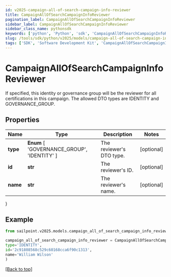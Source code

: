 ```yaml
---
id: v2025-campaign-all-of-search-campaign-info-reviewer
title: CampaignAllOfSearchCampaignInfoReviewer
pagination_label: CampaignAllOfSearchCampaignInfoReviewer
sidebar_label: CampaignAllOfSearchCampaignInfoReviewer
sidebar_class_name: pythonsdk
keywords: ['python', 'Python', 'sdk', 'CampaignAllOfSearchCampaignInfoReviewer', 'V2025CampaignAllOfSearchCampaignInfoReviewer'] 
slug: /tools/sdk/python/v2025/models/campaign-all-of-search-campaign-info-reviewer
tags: ['SDK', 'Software Development Kit', 'CampaignAllOfSearchCampaignInfoReviewer', 'V2025CampaignAllOfSearchCampaignInfoReviewer']
---
```


# CampaignAllOfSearchCampaignInfoReviewer

If specified, this identity or governance group will be the reviewer for all certifications in this campaign. The allowed DTO types are IDENTITY and GOVERNANCE_GROUP.

## Properties

Name | Type | Description | Notes
------------ | ------------- | ------------- | -------------
**type** |  **Enum** [  'GOVERNANCE_GROUP',    'IDENTITY' ] | The reviewer's DTO type. | [optional] 
**id** | **str** | The reviewer's ID. | [optional] 
**name** | **str** | The reviewer's name. | [optional] 
}

## Example

```python
from sailpoint.v2025.models.campaign_all_of_search_campaign_info_reviewer import CampaignAllOfSearchCampaignInfoReviewer

campaign_all_of_search_campaign_info_reviewer = CampaignAllOfSearchCampaignInfoReviewer(
type='IDENTITY',
id='2c91808568c529c60168cca6f90c1313',
name='William Wilson'
)

```
[[Back to top]](#) 

